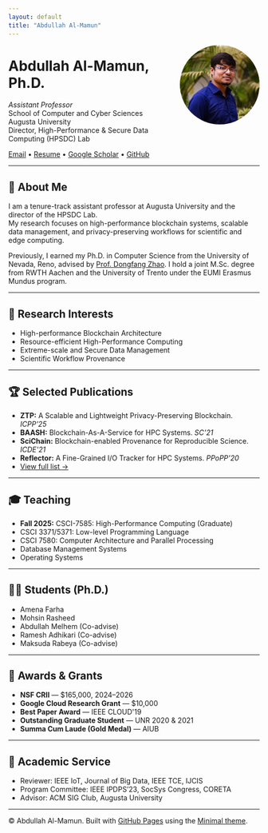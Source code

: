 ```yaml
---
layout: default
title: "Abdullah Al-Mamun"
---
```


<img src="img/profile.jpg" width="160" style="float:right; margin: 0 0 20px 20px; border-radius: 80px;">

# Abdullah Al-Mamun, Ph.D.
_Assistant Professor_  
School of Computer and Cyber Sciences  
Augusta University  
Director, High-Performance & Secure Data Computing (HPSDC) Lab

[Email](mailto:hpctalk@gmail.com) • [Resume](resume.pdf) • [Google Scholar](#) • [GitHub](https://github.com/aalmamuncse)

---

## 👋 About Me

I am a tenure-track assistant professor at Augusta University and the director of the HPSDC Lab.  
My research focuses on high-performance blockchain systems, scalable data management, and privacy-preserving workflows for scientific and edge computing.

Previously, I earned my Ph.D. in Computer Science from the University of Nevada, Reno, advised by [Prof. Dongfang Zhao](https://faculty.washington.edu/dzhao/). I hold a joint M.Sc. degree from RWTH Aachen and the University of Trento under the EUMI Erasmus Mundus program.

---

## 🔬 Research Interests

- High-performance Blockchain Architecture  
- Resource-efficient High-Performance Computing  
- Extreme-scale and Secure Data Management  
- Scientific Workflow Provenance  

---

## 🏆 Selected Publications

- **ZTP:** A Scalable and Lightweight Privacy-Preserving Blockchain. _ICPP'25_  
- **BAASH:** Blockchain-As-A-Service for HPC Systems. _SC'21_  
- **SciChain:** Blockchain-enabled Provenance for Reproducible Science. _ICDE'21_  
- **Reflector:** A Fine-Grained I/O Tracker for HPC Systems. _PPoPP'20_  
- [View full list →](#)

---

## 🎓 Teaching

- **Fall 2025:** CSCI-7585: High-Performance Computing (Graduate)  
- CSCI 3371/5371: Low-level Programming Language  
- CSCI 7580: Computer Architecture and Parallel Processing  
- Database Management Systems  
- Operating Systems  

---

## 👩‍🔬 Students (Ph.D.)

- Amena Farha  
- Mohsin Rasheed  
- Abdullah Melhem (Co-advise)  
- Ramesh Adhikari (Co-advise)  
- Maksuda Rabeya (Co-advise)  

---

## 🏅 Awards & Grants

- **NSF CRII** — $165,000, 2024–2026  
- **Google Cloud Research Grant** — $10,000  
- **Best Paper Award** — IEEE CLOUD'19  
- **Outstanding Graduate Student** — UNR 2020 & 2021  
- **Summa Cum Laude (Gold Medal)** — AIUB  

---

## 🤝 Academic Service

- Reviewer: IEEE IoT, Journal of Big Data, IEEE TCE, IJCIS  
- Program Committee: IEEE IPDPS’23, SocSys Congress, CORETA  
- Advisor: ACM SIG Club, Augusta University

---

© Abdullah Al-Mamun. Built with [GitHub Pages](https://pages.github.com/) using the [Minimal theme](https://github.com/pages-themes/minimal).
